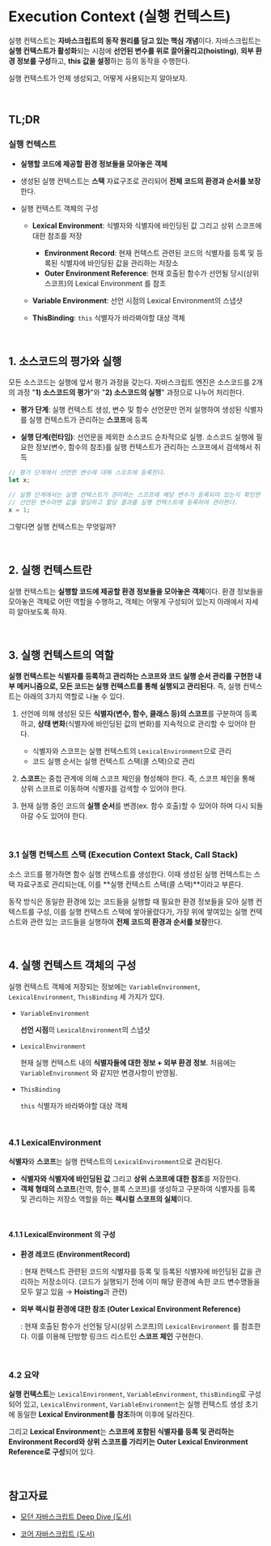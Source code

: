 # Execution Context (실행 컨텍스트)

실행 컨텍스트는 **자바스크립트의 동작 원리를 담고 있는 핵심 개념**이다. 자바스크립트는 **실행 컨텍스트가 활성화**되는 시점에 **선언된 변수를 위로 끌어올리고(hoisting)**, **외부 환경 정보를 구성**하고, **this 값을 설정**하는 등의 동작을 수행한다.

실행 컨텍스트가 언제 생성되고, 어떻게 사용되는지 알아보자.

<br>

## TL;DR

### 실행 컨텍스트

- **실행할 코드에 제공할 환경 정보들을 모아놓은 객체**

- 생성된 실행 컨텍스트는 **스택** 자료구조로 관리되어 **전체 코드의 환경과 순서를 보장**한다.

- 실행 컨텍스트 객체의 구성

  - **Lexical Environment**: 식별자와 식별자에 바인딩된 값 그리고 상위 스코프에 대한 참조를 저장
    - **Environment Record**: 현재 컨텍스트 관련된 코드의 식별자를 등록 및 등록된 식별자에 바인딩된 값을 관리하는 저장소
    - **Outer Environment Reference**: 현재 호출된 함수가 선언될 당시(상위 스코프)의 Lexical Environment  를 참조

  - **Variable Environment**: 선언 시점의 Lexical Environment의 스냅샷

  - **ThisBinding**: `this` 식별자가 바라봐야할 대상 객체

<br>

## 1. 소스코드의 평가와 실행

모든 소스코드는 실행에 앞서 평가 과정을 갖는다. 자바스크립트 엔진은 소스코드를 2개의 과정 "**1) 소스코드의 평가**"와 "**2) 소스코드의 실행**" 과정으로 나누어 처리한다.

- **평가 단계**: 실행 컨텍스트 생성, 변수 및 함수 선언문만 먼저 실행하여 생성된 식별자를 실행 컨텍스트가 관리하는 **스코프**에 등록

- **실행 단계(런타임)**: 선언문을 제외한 소스코드 순차적으로 실행. 소스코드 실행에 필요한 정보(변수, 함수의 참조)를 실행 컨텍스트가 관리하는 스코프에서 검색해서 취득

```js
// 평가 단계에서 선언한 변수에 대해 스코프에 등록한다.
let x;

// 실행 단계에서는 실행 컨텍스트가 관리하는 스코프에 해당 변수가 등록되어 있는지 확인한 후, 
// 선언된 변수라면 값을 할당하고 할당 결과를 실행 컨텍스트에 등록하여 관리한다.
x = 1;
```



그렇다면 실행 컨텍스트는 무엇일까?

<br>

## 2. 실행 컨텍스트란

실행 컨텍스트는 **실행할 코드에 제공할 환경 정보들을 모아놓은 객체**이다. 환경 정보들을 모아놓은 객체로 어떤 역할을 수행하고, 객체는 어떻게 구성되어 있는지 아래에서 자세히 알아보도록 하자.

<br>

## 3. 실행 컨텍스트의 역할

**실행 컨텍스트는 식별자를 등록하고 관리하는 스코프와 코드 실행 순서 관리를 구현한 내부 메커니즘으로, 모든 코드는 실행 컨텍스트를 통해 실행되고 관리된다.** 즉, 실행 컨텍스트는 아래의 3가지 역할로 나눌 수 있다.

1. 선언에 의해 생성된 모든 **식별자(변수, 함수, 클래스 등)의 스코프**를 구분하여 등록하고, **상태 변화**(식별자에 바인딩된 값의 변화)를 지속적으로 관리할 수 있어야 한다.
   - 식별자와 스코프는 실행 컨텍스트의 `LexicalEnvironment`으로 관리
   - 코드 실행 순서는 실행 컨텍스트 스택(콜 스택)으로 관리

2. **스코프**는 중첩 관계에 의해 스코프 체인을 형성해야 한다. 즉, 스코프 체인을 통해 상위 스코프로 이동하며 식별자를 검색할 수 있어야 한다.

3. 현재 실행 중인 코드의 **실행 순서**를 변경(ex. 함수 호출)할 수 있어야 하며 다시 되돌아갈 수도 있어야 한다. 

<br>

### 3.1 실행 컨텍스트 스택 (Execution Context Stack, Call Stack)

소스 코드를 평가하면 함수 실행 컨텍스트를 생성한다. 이때 생성된 실행 컨텍스트는 스택 자료구조로 관리되는데, 이를 **실행 컨텍스트 스택(콜 스택)**이라고 부른다.

동작 방식은 동일한 환경에 있는 코드들을 실행할 때 필요한 환경 정보들을 모아 실행 컨텍스트를 구성, 이를 실행 컨텍스트 스택에 쌓아올렸다가, 가장 위에 쌓여있는 실행 컨텍스트와 관련 있는 코드들을 실행하여 **전체 코드의 환경과 순서를 보장**한다.

<br>

## 4. 실행 컨텍스트 객체의 구성

실행 컨텍스트 객체에 저장되는 정보에는 `VariableEnvironment`, `LexicalEnvironment`, `ThisBinding` 세 가지가 있다.

- `VariableEnvironment`

  **선언 시점**의 `LexicalEnvironment`의 스냅샷

- `LexicalEnvironment`

  현재 실행 컨텍스트 내의 **식별자들에 대한 정보 + 외부 환경 정보**. 처음에는 `VariableEnvironment` 와 같지만 변경사항이 반영됨.

- `ThisBinding`

  `this` 식별자가 바라봐야할 대상 객체

<br>

### 4.1 LexicalEnvironment

**식별자**와 **스코프**는 실행 컨텍스트의 `LexicalEnvironment`으로 관리된다.

- **식별자와 식별자에 바인딩된 값** 그리고 **상위 스코프에 대한 참조**를 저장한다.
- **객체 형태의 스코프**(전역, 함수, 블록 스코프)를 생성하고 구분하여 식별자를 등록 및 관리하는 저장소 역할을 하는 **렉시컬 스코프의 실체**이다.

<br>

#### 4.1.1 LexicalEnvironment 의 구성

- **환경 레코드 (EnvironmentRecord)**

  : 현재 컨텍스트 관련된 코드의 식별자를 등록 및 등록된 식별자에 바인딩된 값을 관리하는 저장소이다. 
  (코드가 실행되기 전에 이미 해당 환경에 속한 코드 변수명들을 모두 알고 있음 → **Hoisting**과 관련)

- **외부 렉시컬 환경에 대한 참조 (Outer Lexical Environment Reference)**

  : 현재 호출된 함수가 선언될 당시(상위 스코프)의 `LexicalEnvironment`  를 참조한다. 이를 이용해 단방향 링크드 리스트인 **스코프 체인** 구현한다.

<br>

### 4.2 요약

**실행 컨텍스트**는  `LexicalEnvironment`, `VariableEnvironment`, `thisBinding`로 구성되어 있고, `LexicalEnvironment`, `VariableEnvironment`는 실행 컨텍스트 생성 초기에 동일한 **Lexical Environment를 참조**하며 이후에 달라진다. 

그리고 **Lexical Environment**는 **스코프에 포함된 식별자를 등록 및 관리하는 Environment Record와 상위 스코프를 가리키는 Outer Lexical Environment Reference로 구성**되어 있다.

<br>

## 참고자료

- [모던 자바스크립트 Deep Dive (도서)](http://www.yes24.com/Product/Goods/92742567)

- [코어 자바스크립트 (도서)](http://book.interpark.com/product/BookDisplay.do?_method=detail&sc.prdNo=316439749&gclid=CjwKCAiA1uKMBhAGEiwAxzvX94N7nFe4h54oZNvBeEN2vpWyRfgpCNAZ9ZvrvnOB-skAz2jWdvnn4xoC66kQAvD_BwE)

